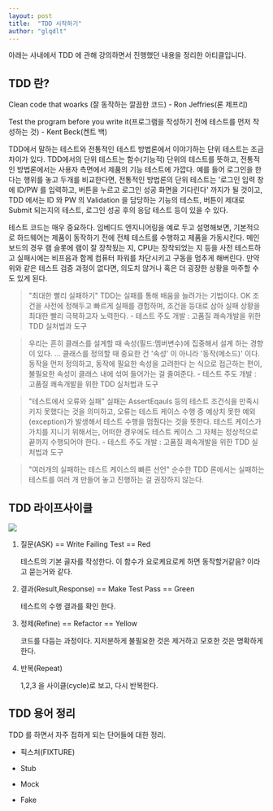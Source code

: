 ```yaml
---
layout: post
title:  "TDD 시작하기"
author: "glqdlt"
---
```


아래는 사내에서 TDD 에 관해 강의하면서 진행했던 내용을 정리한 아티클입니다.

## TDD 란?

Clean code that woarks (잘 동작하는 깔끔한 코드) - Ron Jeffries(론 제프리)

Test the program before you write it(프로그램을 작성하기 전에 테스트를 먼저 작성하는 것) - Kent Beck(켄트 백)

TDD에서 말하는 테스트와 전통적인 테스트 방법론에서 이야기하는 단위 테스트는 조금 차이가 있다. TDD에서의 단위 테스트는 함수(기능적) 단위의 테스트를 뜻하고, 전통적인 방법론에서는 사용자 측면에서 제품의 기능 테스트에 가깝다. 예를 들어 로그인을 한다는 행위를 놓고 두개를 비교한다면, 전통적인 방법론의 단위 테스트는 '로그인 입력 창에 ID/PW 를 입력하고, 버튼을 누르고 로그인 성공 화면을 기다린다' 까지가 될 것이고, TDD 에서는 ID 와 PW 의 Validation 을 담당하는 기능의 테스트, 버튼이 제대로 Submit 되는지의 테스트, 로그인 성공 후의 응답 테스트 등이 있을 수 있다.


테스트 코드는 매우 중요하다. 임베디드 엔지니어링을 예로 두고 설명해보면, 기본적으로 하드웨어는 제품이 동작하기 전에 전체 테스트를 수행하고 제품을 가동시킨다. 메인보드의 경우 램 슬롯에 램이 잘 장착됬는 지, CPU는 장착되었는 지 등을 사전 테스트하고 실패시에는 비프음과 함께 컴퓨터 파워를 차단시키고 구동을 멈추게 해버린다. 만약 위와 같은 테스트 검증 과정이 없다면, 의도치 않거나 혹은 더 굉장한 상황을 마주할 수도 있게 된다. 


> "최대한 빨리 실패하기" TDD는 실패를 통해 배움을 늘려가는 기법이다. OK 조건을 사전에 정해두고 빠르게 실패를 경험하며, 조건을 등대로 삼아 실패 상황을 최대한 빨리 극복하고자 노력한다. - 테스트 주도 개발 : 고품질 쾌속개발을 위한 TDD 실처법과 도구

> 우리는 흔히 클래스를 설계할 때 속성(필드:멤버변수)에 집중해서 설계 하는 경향이 있다. ... 클래스를 정의할 때 중요한 건 '속성' 이 아니라 '동작(메소드)' 이다. 동작을 먼저 정의하고, 동작에 필요한 속성을 고려한다 는 식으로 접근하는 편이, 불필요한 속성이 클래스 내에 섞여 들어가는 걸 줄여준다. - 테스트 주도 개발 : 고품질 쾌속개발을 위한 TDD 실처법과 도구

> "테스트에서 오류와 실패" 실패는 AssertEqauls 등의 테스트 조건식을 만족시키지 못했다는 것을 의미하고, 오류는 테스트 케이스 수행 중 예상치 못한 예외(exception)가 발생해서 테스트 수행을 멈췄다는 것을 뜻한다. 테스트 케이스가 가치를 지니기 위해서는, 어떠한 경우에도 테스트 케이스 그 자체는 정상적으로 끝까지 수행되어야 한다.  - 테스트 주도 개발 : 고품질 쾌속개발을 위한 TDD 실처법과 도구

> "여러개의 실패하는 테스트 케이스의 빠른 선언" 순수한 TDD 론에서는 실패하는 테스트를 여러 개 만들어 놓고 진행하는 걸 권장하지 않는다.

## TDD 라이프사이클

<img src="http://2.bp.blogspot.com/-eMxpoJmZPwM/UvHY2BBeuHI/AAAAAAAAAwM/IvlkwTT4aGU/s1600/Picture1.gif"/>

1. 질문(ASK) == Write Failing Test == Red

    테스트의 기본 골자를 작성한다. 이 함수가 요로케요로케 하면 동작할거같음? 이라고 묻는거와 같다.

2. 결과(Result,Response)  == Make Test Pass == Green

    테스트의 수행 결과를 확인 한다.

3. 정제(Refine) == Refactor == Yellow

    코드를 다듬는 과정이다. 지저분하게 불필요한 것은 제거하고 모호한 것은 명확하게 한다.

4. 반복(Repeat)

    1,2,3 을 사이클(cycle)로 보고, 다시 반복한다.


## TDD 용어 정리

TDD 를 하면서 자주 접하게 되는 단어들에 대한 정리.

- 픽스처(FIXTURE)

- Stub

- Mock

- Fake